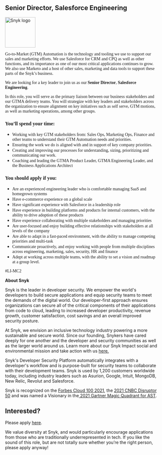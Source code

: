 Senior Director, Salesforce Engineering
---

<img src="https://res.cloudinary.com/snyk/image/upload/v1537345894/press-kit/brand/logo-black.png" width="100" alt="Snyk logo" />

<p><span style="font-weight: 400; font-family: georgia, palatino, serif;">Go-to-Market (GTM) Automation is the technology and tooling we use to support our sales and marketing efforts. We use Salesforce for CRM and CPQ as well as other functions, and its importance as one of our most critical applications continues to grow. We also use Marketo and a host of other sales, marketing and data tools to support these parts of the Snyk’s business.</span></p>
<p><span style="font-family: georgia, palatino, serif;"><span style="font-weight: 400;">We are looking for a key leader to join us as our </span><strong>Senior Director</strong><span style="font-weight: 400;">, </span><strong>Salesforce Engineering</strong><span style="font-weight: 400;">. </span></span></p>
<p><span style="font-family: georgia, palatino, serif;"><span style="font-weight: 400;">In this role, you will serve as the primary liaison between our business stakeholders and our GTMA delivery teams. You will strategize with key leaders and stakeholders across the organization to ensure alignment on key initiatives such as self serve, GTM motions, as well as marketing operations, among other groups.&nbsp;</span></span></p>
<h3><span style="font-family: georgia, palatino, serif;"><strong>You’ll spend your time:</strong></span></h3>
<ul>
<li style="font-weight: 400;"><span style="font-weight: 400; font-family: georgia, palatino, serif;">Working with key GTM stakeholders from: Sales Ops, Marketing Ops, Finance and other teams to understand their GTM Automation needs and priorities.</span></li>
<li style="font-weight: 400;"><span style="font-weight: 400; font-family: georgia, palatino, serif;">Ensuring the work we do is aligned with and in support of key company priorities.</span></li>
<li style="font-weight: 400;"><span style="font-weight: 400; font-family: georgia, palatino, serif;">Creating and improving our processes for understanding, sizing, prioritizing and communicating our work.</span></li>
<li style="font-weight: 400;"><span style="font-weight: 400; font-family: georgia, palatino, serif;">Coaching and leading the GTMA Product Leader, GTMA Engineering Leader, and the Business Applications Architect&nbsp;</span></li>
</ul>
<h3><span style="font-family: georgia, palatino, serif;"><strong>You should apply if you:</strong></span></h3>
<ul>
<li style="font-weight: 400;"><span style="font-weight: 400; font-family: georgia, palatino, serif;">Are an experienced engineering leader who is comfortable managing SaaS and homegrown systems</span></li>
<li style="font-weight: 400;"><span style="font-weight: 400; font-family: georgia, palatino, serif;">Have e-commerce experience on a global scale</span></li>
<li style="font-weight: 400;"><span style="font-weight: 400; font-family: georgia, palatino, serif;">Have significant experience with Salesforce in a leadership role</span></li>
<li style="font-weight: 400;"><span style="font-weight: 400; font-family: georgia, palatino, serif;">Have experience in building platforms and products for internal customers, with the ability to drive adoption of these products</span></li>
<li style="font-weight: 400;"><span style="font-weight: 400; font-family: georgia, palatino, serif;">Have experience collaborating with multiple stakeholders and managing priorities</span></li>
<li style="font-weight: 400;"><span style="font-weight: 400; font-family: georgia, palatino, serif;">Are user-focused and enjoy building effective relationships with stakeholders at all levels of the company</span></li>
<li style="font-weight: 400;"><span style="font-weight: 400; font-family: georgia, palatino, serif;">Are able to adapt in a fast-paced environment, with the ability to manage competing priorities and multi-task</span></li>
<li style="font-weight: 400;"><span style="font-weight: 400; font-family: georgia, palatino, serif;">Communicate proactively, and enjoy working with people from multiple disciplines across engineering, marketing, sales, security, HR and finance</span></li>
<li style="font-weight: 400;"><span style="font-weight: 400; font-family: georgia, palatino, serif;">Adept at working across multiple teams, with the ability to set a vision and roadmap at a group level.</span></li>
</ul>
<p><span style="font-weight: 400; font-family: georgia, palatino, serif;">#LI-MC2</span></p><div class="content-conclusion"><p><strong>About Snyk</strong></p>
<p><span style="font-weight: 400;">Snyk is the leader in developer security. We empower the world's developers to build secure applications and equip security teams to meet the demands of the digital world. Our developer-first approach ensures organizations can secure all of the critical components of their applications from code to cloud, leading to increased developer productivity, revenue growth, customer satisfaction, cost savings and an overall improved security posture.&nbsp;</span></p>
<p><span style="font-weight: 400;">At Snyk, we envision an inclusive technology industry powering a more sustainable and secure world.</span> <span style="font-weight: 400;">Since our founding, Snykers have cared deeply for one another and the developer and security communities as well as the larger world around us. Learn more about our Snyk Impact social and environmental mission and take action with us </span><a href="https://snyk.io/about/snyk-impact/"><span style="font-weight: 400;">here.</span></a></p>
<p><span style="font-weight: 400;">Snyk's Developer Security Platform automatically integrates with a developer's workflow and is purpose-built for security teams to collaborate with their development teams. Snyk is used by 1,200 customers worldwide today, including industry leaders such as Asurion, Google, Intuit, MongoDB, New Relic, Revolut and Salesforce.</span></p>
<p><span style="font-weight: 400;">Snyk is recognized on the </span><a href="https://www.forbes.com/cloud100/#6f24b5ba5f94"><span style="font-weight: 400;">Forbes Cloud 100 2021</span></a><span style="font-weight: 400;">, the </span><a href="https://www.cnbc.com/2021/05/25/these-are-the-2021-cnbc-disruptor-50-companies.html"><span style="font-weight: 400;">2021 CNBC Disruptor 50</span></a><span style="font-weight: 400;"> and was named a Visionary in the</span><a href="https://snyk.io/blog/snyk-visionary-2021-gartner-magic-quadrant-for-ast/"><span style="font-weight: 400;"> 2021 Gartner Magic Quadrant for AST</span></a><span style="font-weight: 400;">.</span></p></div>

Interested?
---

Please apply [here](https://boards.greenhouse.io/snyk/jobs/6006609002#app).

We value diversity at Snyk, and would particularly encourage applications from those who are traditionally underrepresented in tech.
If you like the sound of this role, but are not totally sure whether you’re the right person, please apply anyway!
